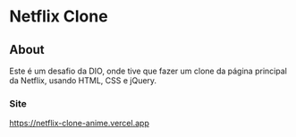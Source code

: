 # Netflix Clone

## About
Este é um desafio da DIO, onde tive que fazer um clone da página principal da Netflix, usando HTML, CSS e jQuery.


### Site

https://netflix-clone-anime.vercel.app
